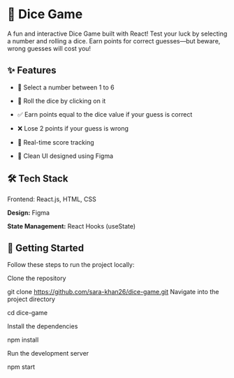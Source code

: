 # **🎲 Dice Game**

A fun and interactive Dice Game built with React!
Test your luck by selecting a number and rolling a dice. Earn points for correct guesses—but beware, wrong guesses will cost you!

## **✨ Features**

- 🎯 Select a number between 1 to 6

- 🎲 Roll the dice by clicking on it

- ✅ Earn points equal to the dice value if your guess is correct

- ❌ Lose 2 points if your guess is wrong

- 💯 Real-time score tracking

- 🎨 Clean UI designed using Figma

## **🛠️ Tech Stack**

Frontend: React.js, HTML, CSS

**Design:** Figma

**State Management:** React Hooks (useState)

## **🚀 Getting Started**

Follow these steps to run the project locally:

Clone the repository

git clone https://github.com/sara-khan26/dice-game.git
Navigate into the project directory

cd dice-game

Install the dependencies

npm install

Run the development server

npm start
